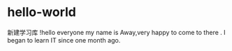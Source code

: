 # hello-world
新建学习库
!hello everyone
  my name is Away,very happy to come to there . I began to learn IT since one month ago.
